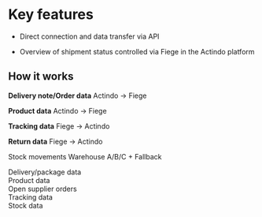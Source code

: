# Key features

- Direct connection and data transfer via API

- Overview of shipment status controlled via Fiege in the Actindo platform


## How it works

**Delivery note/Order data**
Actindo -> Fiege

**Product data**
Actindo -> Fiege

**Tracking data**
Fiege -> Actindo

**Return data**
Fiege -> Actindo 

Stock movements
Warehouse A/B/C + Fallback

[comment]: <> (Check Return info)

Delivery/package data  
Product data  
Open supplier orders  
Tracking data  
Stock data
